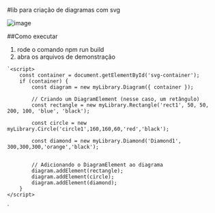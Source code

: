 #lib para criação de diagramas com svg

![image](https://github.com/RomeuRocha/diagram-pool/assets/62400878/65eef68f-f780-4c57-8b7f-c0966ad9c136)

##Como executar

1.  rode o comando npm run build
2.   abra os arquivos de demonstração

    `<script>
        const container = document.getElementById('svg-container');
        if (container) {
            const diagram = new myLibrary.Diagram({ container });

            // Criando um DiagramElement (nesse caso, um retângulo)
            const rectangle = new myLibrary.Rectangle('rect1', 50, 50, 200, 100, 'blue', 'black');
            
            const circle = new myLibrary.Circle('circle1',160,160,60,'red','black');

            const diamond = new myLibrary.Diamond('Diamond1', 300,300,300,'orange','black');
           

            // Adicionando o DiagramElement ao diagrama
            diagram.addElement(rectangle);
            diagram.addElement(circle);
            diagram.addElement(diamond);
        }
    </script>
`
